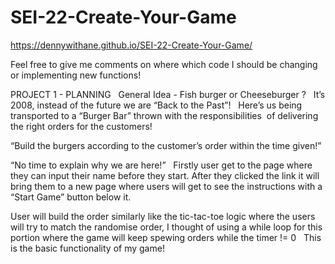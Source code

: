 # SEI-22-Create-Your-Game

https://dennywithane.github.io/SEI-22-Create-Your-Game/

Feel free to give me comments on where which code I should be changing or implementing new functions!



PROJECT 1 - PLANNING   General Idea - Fish burger or Cheeseburger ?  
It’s 2008, instead of the future we are “Back to the Past”!  
Here’s us being transported to a “Burger Bar” thrown with the responsibilities  of delivering the right orders for the customers!

“Build the burgers according to the customer’s order within the time given!”

“No time to explain why we are here!”  
Firstly user get to the page where they can input their name before they start.
After they clicked the link it will bring them to a new page where users will get to see the instructions with a “Start Game” button below it.

User will build the order similarly like the tic-tac-toe logic where the users will try to match the randomise order, I thought of using a while loop for this portion where the game will keep spewing orders while the timer != 0   This is the basic functionality of my game!
